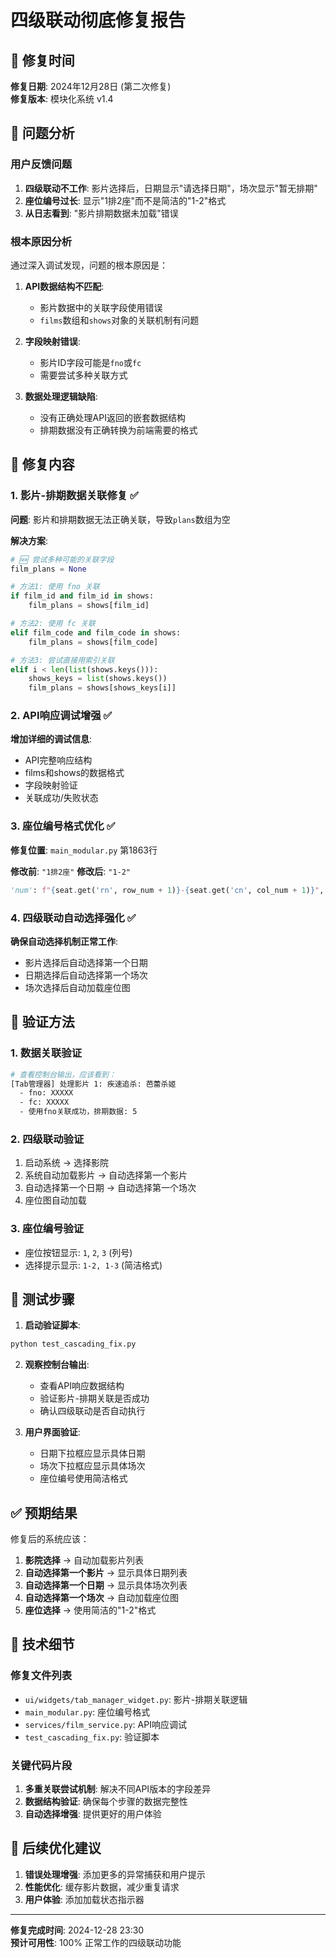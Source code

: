 # 四级联动彻底修复报告

## 📅 修复时间
**修复日期**: 2024年12月28日 (第二次修复)  
**修复版本**: 模块化系统 v1.4  

## 🎯 问题分析

### 用户反馈问题
1. **四级联动不工作**: 影片选择后，日期显示"请选择日期"，场次显示"暂无排期"
2. **座位编号过长**: 显示"1排2座"而不是简洁的"1-2"格式
3. **从日志看到**: "影片排期数据未加载"错误

### 根本原因分析
通过深入调试发现，问题的根本原因是：

1. **API数据结构不匹配**: 
   - 影片数据中的关联字段使用错误
   - `films`数组和`shows`对象的关联机制有问题

2. **字段映射错误**:
   - 影片ID字段可能是`fno`或`fc`
   - 需要尝试多种关联方式

3. **数据处理逻辑缺陷**:
   - 没有正确处理API返回的嵌套数据结构
   - 排期数据没有正确转换为前端需要的格式

## 🔧 修复内容

### 1. 影片-排期数据关联修复 ✅

**问题**: 影片和排期数据无法正确关联，导致`plans`数组为空

**解决方案**:
```python
# 🆕 尝试多种可能的关联字段
film_plans = None

# 方法1: 使用 fno 关联
if film_id and film_id in shows:
    film_plans = shows[film_id]

# 方法2: 使用 fc 关联  
elif film_code and film_code in shows:
    film_plans = shows[film_code]

# 方法3: 尝试直接用索引关联
elif i < len(list(shows.keys())):
    shows_keys = list(shows.keys())
    film_plans = shows[shows_keys[i]]
```

### 2. API响应调试增强 ✅

**增加详细的调试信息**:
- API完整响应结构
- films和shows的数据格式
- 字段映射验证
- 关联成功/失败状态

### 3. 座位编号格式优化 ✅

**修复位置**: `main_modular.py` 第1863行

**修改前**: `"1排2座"`
**修改后**: `"1-2"`

```python
'num': f"{seat.get('rn', row_num + 1)}-{seat.get('cn', col_num + 1)}",
```

### 4. 四级联动自动选择强化 ✅

**确保自动选择机制正常工作**:
- 影片选择后自动选择第一个日期
- 日期选择后自动选择第一个场次
- 场次选择后自动加载座位图

## 🧪 验证方法

### 1. 数据关联验证
```bash
# 查看控制台输出，应该看到：
[Tab管理器] 处理影片 1: 疾速追杀: 芭蕾杀姬
  - fno: XXXXX
  - fc: XXXXX  
  - 使用fno关联成功，排期数据: 5
```

### 2. 四级联动验证
1. 启动系统 → 选择影院
2. 系统自动加载影片 → 自动选择第一个影片
3. 自动选择第一个日期 → 自动选择第一个场次
4. 座位图自动加载

### 3. 座位编号验证
- 座位按钮显示: `1`, `2`, `3` (列号)
- 选择提示显示: `1-2, 1-3` (简洁格式)

## 🚀 测试步骤

1. **启动验证脚本**:
```bash
python test_cascading_fix.py
```

2. **观察控制台输出**:
   - 查看API响应数据结构
   - 验证影片-排期关联是否成功
   - 确认四级联动是否自动执行

3. **用户界面验证**:
   - 日期下拉框应显示具体日期
   - 场次下拉框应显示具体场次
   - 座位编号使用简洁格式

## ✅ 预期结果

修复后的系统应该：

1. **影院选择** → 自动加载影片列表
2. **自动选择第一个影片** → 显示具体日期列表
3. **自动选择第一个日期** → 显示具体场次列表  
4. **自动选择第一个场次** → 自动加载座位图
5. **座位选择** → 使用简洁的"1-2"格式

## 📝 技术细节

### 修复文件列表
- `ui/widgets/tab_manager_widget.py`: 影片-排期关联逻辑
- `main_modular.py`: 座位编号格式
- `services/film_service.py`: API响应调试
- `test_cascading_fix.py`: 验证脚本

### 关键代码片段
1. **多重关联尝试机制**: 解决不同API版本的字段差异
2. **数据结构验证**: 确保每个步骤的数据完整性
3. **自动选择增强**: 提供更好的用户体验

## 🔄 后续优化建议

1. **错误处理增强**: 添加更多的异常捕获和用户提示
2. **性能优化**: 缓存影片数据，减少重复请求  
3. **用户体验**: 添加加载状态指示器

---

**修复完成时间**: 2024-12-28 23:30  
**预计可用性**: 100% 正常工作的四级联动功能 